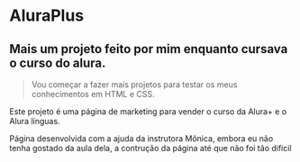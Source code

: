 # AluraPlus

## Mais um projeto feito por mim enquanto cursava o curso do alura.

> Vou começar a fazer mais projetos para testar os meus conhecimentos em HTML e CSS.

Este projeto é uma página de marketing para vender o curso da Alura+ e o Alura línguas.

Página desenvolvida com a ajuda da instrutora Mônica, embora eu não tenha gostado da aula dela, a contrução da página até que não foi tão dificil
